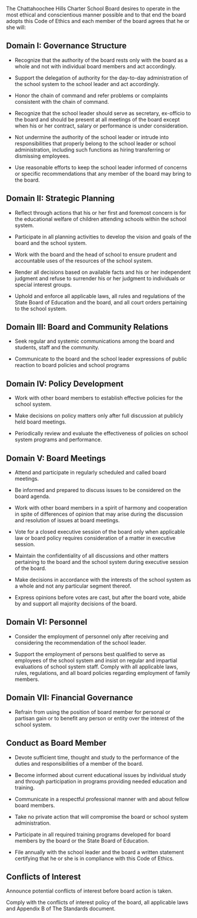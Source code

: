 The Chattahoochee Hills Charter School Board desires to operate in the most ethical and conscientious manner possible and to that end the board adopts this Code of Ethics and each member of the board agrees that he or she will:

## Domain I:  Governance Structure  

* Recognize that the authority of the board rests only with the board as a whole and not with individual board members and act accordingly.  
 
* Support the delegation of authority for the day-to-day administration of the school system to the school leader and act accordingly. 
 
* Honor the chain of command and refer problems or complaints consistent with the chain of command. 
 
* Recognize that the school leader should serve as secretary, ex-officio to the board and should be present at all meetings of the board except when his or her contract, salary or performance is under consideration. 
  
* Not undermine the authority of the school leader or intrude into responsibilities that properly belong to the school leader or school administration, including such functions as hiring transferring or dismissing employees. 
 
* Use reasonable efforts to keep the school leader informed of concerns or specific recommendations that any member of the board may bring to the board.

## Domain II:  Strategic Planning

* Reflect through actions that his or her first and foremost concern is for the educational welfare of children attending schools within the school system.  
 
* Participate in all planning activities to develop the vision and goals of the board and the school system. 
 
* Work with the board and the head of school to ensure prudent and accountable uses of the resources of the school system. 
 
* Render all decisions based on available facts and his or her independent judgment and refuse to surrender his or her judgment to individuals or special interest groups. 
 
* Uphold and enforce all applicable laws, all rules and regulations of the State Board of Education and the board, and all court orders pertaining to the school system.

## Domain III:  Board and Community Relations 

* Seek regular and systemic communications among the board and students, staff and the community.
 
* Communicate to the board and the school leader expressions of public reaction to board policies and school programs

## Domain IV:  Policy Development

* Work with other board members to establish effective policies for the school system.
 
* Make decisions on policy matters only after full discussion at publicly held board meetings. 
 
* Periodically review and evaluate the effectiveness of policies on school system programs and performance.

## Domain V:  Board Meetings

* Attend and participate in regularly scheduled and called board meetings. 
 
* Be informed and prepared to discuss issues to be considered on the board agenda. 
 
* Work with other board members in a spirit of harmony and cooperation in spite of differences of opinion that may arise during the discussion and resolution of issues at board meetings. 
 
* Vote for a closed executive session of the board only when applicable law or board policy requires consideration of a matter in executive session. 
 
* Maintain the confidentiality of all discussions and other matters pertaining to the board and the school system during executive session of the board.
 
* Make decisions in accordance with the interests of the school system as a whole and not any particular segment thereof. 
 
* Express opinions before votes are cast, but after the board vote, abide by and support all majority decisions of the board.

## Domain VI:  Personnel

* Consider the employment of personnel only after receiving and considering the recommendation of the school leader. 
 
* Support the employment of persons best qualified to serve as employees of the school system and insist on regular and impartial evaluations of school system staff. 
Comply with all applicable laws, rules, regulations, and all board policies regarding employment of family members.

## Domain VII:  Financial Governance

* Refrain from using the position of board member for personal or partisan gain or to benefit any person or entity over the interest of the school system.

## Conduct as Board Member
* Devote sufficient time, thought and study to the performance of the duties and responsibilities of a member of the board. 
 
* Become informed about current educational issues by individual study and through participation in programs providing needed education and training. 
 
* Communicate in a respectful professional manner with and about fellow board members. 
 
* Take no private action that will compromise the board or school system administration. 
 
* Participate in all required training programs developed for board members by the board or the State Board of Education.
 
* File annually with the school leader and the board a written statement certifying that he or she is in compliance with this Code of Ethics.  

## Conflicts of Interest
Announce potential conflicts of interest before board action is taken. 
 
Comply with the conflicts of interest policy of the board, all applicable laws and Appendix B of The Standards document. 
